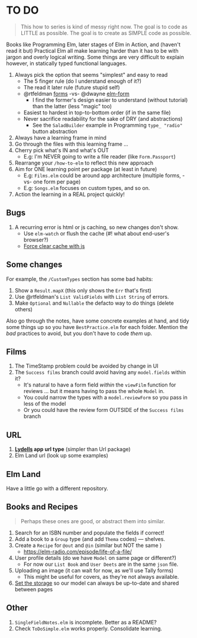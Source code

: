 # TO DO

> This how to series is kind of messy right now.
> The goal is to code as LITTLE as possible.
> The goal is to create as SIMPLE code as possible.

Books like Programming Elm, later stages of Elm in Action, and (haven't read it but) Practical Elm all make learning harder than it has to be with jargon and overly logical writing. Some things are very difficult to explain however, in statically typed functional languages.

1. Always pick the option that seems "simplest" and easy to read
    - The 5 finger rule (do I understand enough of it?)
    - The read it later rule (future stupid self)
    - @rtfeldman [forms](https://github.com/rtfeldman/elm-spa-example/blob/cb32acd73c3d346d0064e7923049867d8ce67193/src/Page/Settings.elm#L370) -vs- @dwayne [elm-form](https://package.elm-lang.org/packages/dwayne/elm-form/latest/)
        - I find the former's design easier to understand (without tutorial) than the latter (less "magic" too)
    - Easiest to hardest in top-to-bottom order (if in the same file)
    - Never sacrifice readability for the sake of DRY (and abstractions)
        - See the `SaladBuilder` example in Programming `type_ "radio"` button abstraction
2. Always have a learning frame in mind
3. Go through the files with this learning frame ...
4. Cherry pick what's IN and what's OUT
    - E.g: I'm NEVER going to write a file reader (like `Form.Passport`)
5. Rearrange your `/how-to-elm` to reflect this new approach
6. Aim for ONE learning point per package (at least in future)
    - E.g: `Films.elm` could be around app architecture (multiple forms, -vs- one form per page)
    - E.g: `Songs.elm` focuses on custom types, and so on.
7. Action the learning in a REAL project quickly!



## Bugs

1. A recurring error is html or js caching, so new changes don't show.
    - Use `elm-watch` or flush the cache (#! what about end-user's browser?)
    - [Force clear cache with js](https://locall.host/force-clear-browser-cache-javascript)


## Some changes

For example, the `/CustomTypes` section has some bad habits:

1. Show a `Result.mapX` (this only shows the `Err` that's first)
2. Use @rtfeldman's `List ValidFields` with `List String` of errors.
3. Make `Optional` and `Nullable` the defacto way to do things (delete others)

Also go through the notes, have some concrete examples at hand, and tidy some things up so you have `BestPractice.elm` for each folder. Mention the _bad_ practices to avoid, but you don't have to code _them_ up.

## Films

1. The TimeStamp problem could be avoided by change in UI
2. The `Success films` branch could avoid having any `model.fields` within it?
    - It's natural to have a form field _within_ the `viewFilm` function for reviews ... but it means having to pass the whole `Model` in.
    - You could narrow the types with a `model.reviewForm` so you pass in less of the model
    - Or you could have the review form OUTSIDE of the `Success films` branch

## URL

1. **[Lydells](https://package.elm-lang.org/packages/lydell/elm-app-url/latest/) app url type** (simpler than Url package)
2. Elm Land url (look up some examples)

## Elm Land

Have a little go with a different repository.

## Books and Recipes

> Perhaps these ones are good, or abstract them into similar.

1. Search for an ISBN number and populate the fields if correct!
2. Add a book to a `Group` type (and add `Thema` codes) — shelves.
3. Create a `Recipe` for `@out` and `@in` (similar but NOT the same )
    - https://elm-radio.com/episode/life-of-a-file/
4. User profile details (do we have `Model` on same page or different?)
    - For now our `List Book` and `User Deets` are in the same `json` file.
5. Uploading an image (it can wait for now, as we'll use Tally forms)
    - This might be useful for covers, as they're not always available.
6. [Set the storage](https://github.com/evancz/elm-todomvc/blob/f236e7e56941c7705aba6e42cb020ff515fe3290/src/Main.elm#L36C19-L36C35) so our model can always be up-to-date and shared between pages

## Other

1. `SingleFieldNotes.elm` is incomplete. Better as a README?
2. Check `ToDoSimple.elm` works properly. Consolidate learning.


